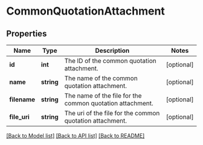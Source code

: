 # CommonQuotationAttachment

## Properties
Name | Type | Description | Notes
------------ | ------------- | ------------- | -------------
**id** | **int** | The ID of the common quotation attachment. | [optional] 
**name** | **string** | The name of the common quotation attachment. | [optional] 
**filename** | **string** | The name of the file for the common quotation attachment. | [optional] 
**file_uri** | **string** | The uri of the file for the common quotation attachment. | [optional] 

[[Back to Model list]](../README.md#documentation-for-models) [[Back to API list]](../README.md#documentation-for-api-endpoints) [[Back to README]](../README.md)


